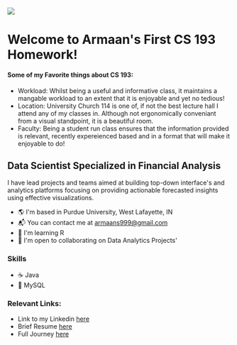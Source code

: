 # ![](https://user-images.githubusercontent.com/18350557/176309783-0785949b-9127-417c-8b55-ab5a4333674e.gif)
# Welcome to Armaan's First CS 193 Homework!

#### Some of my Favorite things about CS 193:
- Workload: Whilst being a useful and informative class, it maintains a mangable workload to an extent that it is enjoyable and yet no tedious!
- Location: University Church 114 is one of, if not the best lecture hall I attend any of my classes in. Although not ergonomically conveniant from a visual standpoint, it is a beautiful room.
- Faculty: Being a student run class ensures that the information provided is relevant, recently expereienced based and in a format that will make it enjoyable to do!
  
Data Scientist Specialized in Financial Analysis
------------------------------------------------

I have lead projects and teams aimed at building top-down interface's and analytics platforms focusing on providing actionable forecasted insights using effective visualizations.

* :earth_americas: I'm based in Purdue University, West Lafayette, IN
* :mailbox_with_mail: You can contact me at [armaans999@gmail.com](mailto:armaans999@gmail.com)
* :thought_balloon: I'm learning R
* :open_hands: I'm open to collaborating on Data Analytics Projects'

### Skills

- :coffee: Java
-  :dolphin: MySQL

### Relevant Links:
- Link to my Linkedin [here](https://www.linkedin.com/in/armaansayyad/)
- Brief Resume [here](https://docs.google.com/document/d/1ejW93DMSgED_en4-5ptAtUvYWoN6yImc8x5Oa4O7xfA/edit?usp=sharing)
- Full Journey [here](https://docs.google.com/document/d/114-1U0SS7SurjCksj7TrAK0tq90I99k64OEpGpQVZts/edit?usp=sharing)



